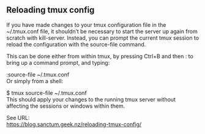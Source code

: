 Reloading tmux config
---------------------
If you have made changes to your tmux configuration file in the ~/.tmux.conf file, it shouldn’t be necessary to start the server up again from scratch with kill-server. Instead, you can prompt the current tmux session to reload the configuration with the source-file command.  

This can be done either from within tmux, by pressing Ctrl+B and then : to bring up a command prompt, and typing:  

:source-file ~/.tmux.conf  
Or simply from a shell:  

$ tmux source-file ~/.tmux.conf  
This should apply your changes to the running tmux server without affecting the sessions or windows within them.  


See URL:  
https://blog.sanctum.geek.nz/reloading-tmux-config/  
